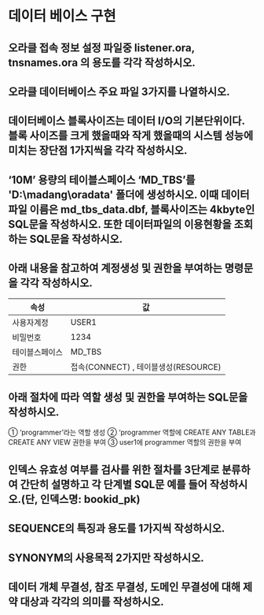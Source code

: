 # 데이터 베이스 구현

## 오라클 접속 정보 설정 파일중 listener.ora, tnsnames.ora 의 용도를 각각 작성하시오.
  

## 오라클 데이터베이스 주요 파일 3가지를 나열하시오. 

## 데이터베이스 블록사이즈는 데이터 I/O의 기본단위이다. <br> 블록 사이즈를 크게 했을때와 작게 했을때의 시스템 성능에 미치는 장단점 1가지씩을 각각 작성하시오.  

## ‘10M’ 용량의 테이블스페이스 ‘MD_TBS’를 'D:\madang\oradata' 폴더에 생성하시오. 이때 데이터 파일 이름은 md_tbs_data.dbf, 블록사이즈는 4kbyte인 SQL문을 작성하시오. 또한 데이터파일의 이용현황을 조회하는 SQL문을 작성하시오. 

## 아래 내용을 참고하여 계정생성 및 권한을 부여하는 명령문을 각각 작성하시오. 

|속성|값|
|---|---|
|사용자계정 | USER1 |
|비밀번호 | 1234 |
|테이블스페이스 | MD_TBS |
|권한 | 접속(CONNECT) , 테이블생성(RESOURCE) |

  
## 아래 절차에 따라 역할 생성 및 권한을 부여하는 SQL문을 작성하시오.
   ① ‘programmer’라는 역할 생성
   ② ‘programmer 역할에 CREATE ANY TABLE과 CREATE ANY VIEW 권한을 부여
   ③ user1에 programmer 역할의 권한을 부여
         
## 인덱스 유효성 여부를 검사를 위한 절차를 3단계로 분류하여 간단히 설명하고 각 단계별 SQL문 예를 들어 작성하시오.(단, 인덱스명: bookid_pk) 

## SEQUENCE의 특징과 용도를 1가지씩 작성하시오. 

## SYNONYM의 사용목적 2가지만 작성하시오. 

## 데이터 개체 무결성, 참조 무결성, 도메인 무결성에 대해 제약 대상과 각각의 의미를 작성하시오.  